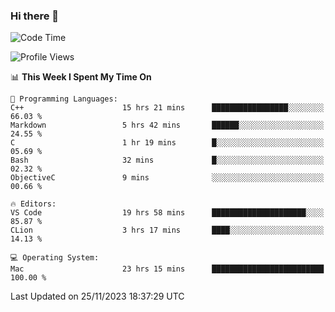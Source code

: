 ### Hi there 👋

<!--START_SECTION:waka-->
![Code Time](http://img.shields.io/badge/Code%20Time-125%20hrs%2026%20mins-blue)

![Profile Views](http://img.shields.io/badge/Profile%20Views-35-blue)

📊 **This Week I Spent My Time On** 

```text
💬 Programming Languages: 
C++                      15 hrs 21 mins      █████████████████░░░░░░░░   66.03 % 
Markdown                 5 hrs 42 mins       ██████░░░░░░░░░░░░░░░░░░░   24.55 % 
C                        1 hr 19 mins        █░░░░░░░░░░░░░░░░░░░░░░░░   05.69 % 
Bash                     32 mins             █░░░░░░░░░░░░░░░░░░░░░░░░   02.32 % 
ObjectiveC               9 mins              ░░░░░░░░░░░░░░░░░░░░░░░░░   00.66 % 

🔥 Editors: 
VS Code                  19 hrs 58 mins      █████████████████████░░░░   85.87 % 
CLion                    3 hrs 17 mins       ████░░░░░░░░░░░░░░░░░░░░░   14.13 % 

💻 Operating System: 
Mac                      23 hrs 15 mins      █████████████████████████   100.00 % 
```


 Last Updated on 25/11/2023 18:37:29 UTC
<!--END_SECTION:waka-->

<!--
**JackeyHua-SJTU/JackeyHua-SJTU** is a ✨ _special_ ✨ repository because its `README.md` (this file) appears on your GitHub profile.

Here are some ideas to get you started:

- 🔭 I’m currently working on ...
- 🌱 I’m currently learning ...
- 👯 I’m looking to collaborate on ...
- 🤔 I’m looking for help with ...
- 💬 Ask me about ...
- 📫 How to reach me: ...
- 😄 Pronouns: ...
- ⚡ Fun fact: ...
-->
